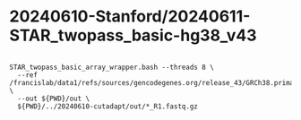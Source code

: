 
#	20240610-Stanford/20240611-STAR_twopass_basic-hg38_v43


```

STAR_twopass_basic_array_wrapper.bash --threads 8 \
  --ref /francislab/data1/refs/sources/gencodegenes.org/release_43/GRCh38.primary_assembly.genome \
  --out ${PWD}/out \
  ${PWD}/../20240610-cutadapt/out/*_R1.fastq.gz

```



